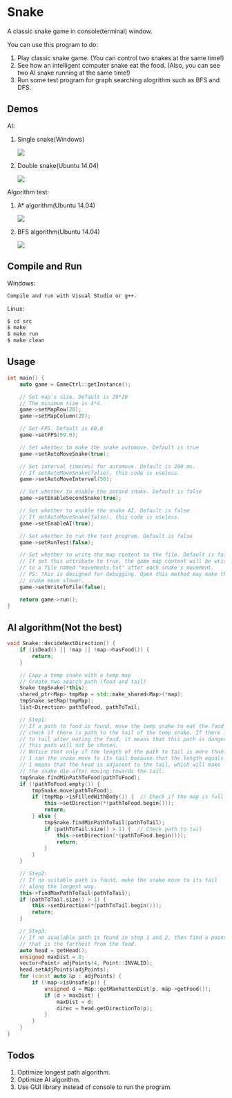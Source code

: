 # Snake

A classic snake game in console(terminal) window. 

You can use this program to do:

1. Play classic snake game. (You can control two snakes at the same time!)
2. See how an intelligent computer snake eat the food. (Also, you can see two AI snake running at the same time!)
3. Run some test program for graph searching alogrithm such as BFS and DFS.
	
## Demos

AI:

1. Single snake(Windows)

   ![](img/img_AI_1.gif)
   
2. Double snake(Ubuntu 14.04)

   ![](img/img_AI_2.gif)
   
Algorithm test:

1. A* algorithm(Ubuntu 14.04)

   ![](img/img_Astar.gif)
   
2. BFS algorithm(Ubuntu 14.04)

   ![](img/img_BFS.gif)
   
## Compile and Run

Windows:

	Compile and run with Visual Studio or g++.
	
Linux:

```bash
$ cd src
$ make
$ make run
$ make clean
```
	
## Usage

```c++
int main() {
    auto game = GameCtrl::getInstance();

    // Set map's size. Default is 20*20
    // The minimum size is 4*4.
    game->setMapRow(20);
    game->setMapColumn(20);

    // Set FPS. Default is 60.0
    game->setFPS(59.0);

    // Set whether to make the snake automove. Default is true
    game->setAutoMoveSnake(true);

    // Set interval time(ms) for automove. Default is 200 ms.
    // If setAutoMoveSnake(false), this code is useless.
    game->setAutoMoveInterval(50);

    // Set whether to enable the second snake. Default is false
    game->setEnableSecondSnake(true);

    // Set whether to enable the snake AI. Default is false
    // If setAutoMoveSnake(false), this code is useless.
    game->setEnableAI(true);

    // Set whether to run the test program. Default is false
    game->setRunTest(false);

    // Set whether to write the map content to the file. Default is false
    // If set this attribute to true, the game map content will be written
    // to a file named "movements.txt" after each snake's movement.
    // PS: This is designed for debugging. Open this method may make the
    // snake move slower.
    game->setWriteToFile(false);

    return game->run();
}
```

## AI algorithm(Not the best)

```c++
void Snake::decideNextDirection() {
    if (isDead() || !map || !map->hasFood()) {
        return;
    }

    // Copy a temp snake with a temp map
    // Create two search path (food and tail)
    Snake tmpSnake(*this);
    shared_ptr<Map> tmpMap = std::make_shared<Map>(*map);
    tmpSnake.setMap(tmpMap);
    list<Direction> pathToFood, pathToTail;

    // Step1:
    // If a path to food is found, move the temp snake to eat the food and to 
    // check if there is path to the tail of the temp snake. If there is no path
    // to tail after eating the food, it means that this path is dangerous and
    // this path will not be chosen.
    // Notice that only if the length of the path to tail is more than
    // 1 can the snake move to its tail because that the length equals
    // 1 means that the head is adjacent to the tail, which will make 
    // the snake die after moving towards the tail.
    tmpSnake.findMinPathToFood(pathToFood);
    if (!pathToFood.empty()) {
        tmpSnake.move(pathToFood);
        if (tmpMap->isFilledWithBody()) {  // Check if the map is full
            this->setDirection(*(pathToFood.begin()));
            return;
        } else {
            tmpSnake.findMinPathToTail(pathToTail);
            if (pathToTail.size() > 1) {  // Check path to tail
                this->setDirection(*(pathToFood.begin()));
                return;
            }
        }
    }

    // Step2:
    // If no suitable path is found, make the snake move to its tail
    // along the longest way.
    this->findMaxPathToTail(pathToTail);
    if (pathToTail.size() > 1) {
        this->setDirection(*(pathToTail.begin()));
        return;
    }

    // Step3:
    // If no available path is found in step 1 and 2, then find a point
    // that is the farthest from the food.
    auto head = getHead();
    unsigned maxDist = 0;
    vector<Point> adjPoints(4, Point::INVALID);
    head.setAdjPoints(adjPoints);
    for (const auto &p : adjPoints) {
        if (!map->isUnsafe(p)) {
            unsigned d = Map::getManhattenDist(p, map->getFood());
            if (d > maxDist) {
                maxDist = d;
                direc = head.getDirectionTo(p);
            }
        }
    }
}
```

## Todos

1. Optimize longest path algorithm.
2. Optimize AI algorithm.
3. Use GUI library instead of console to run the program.
